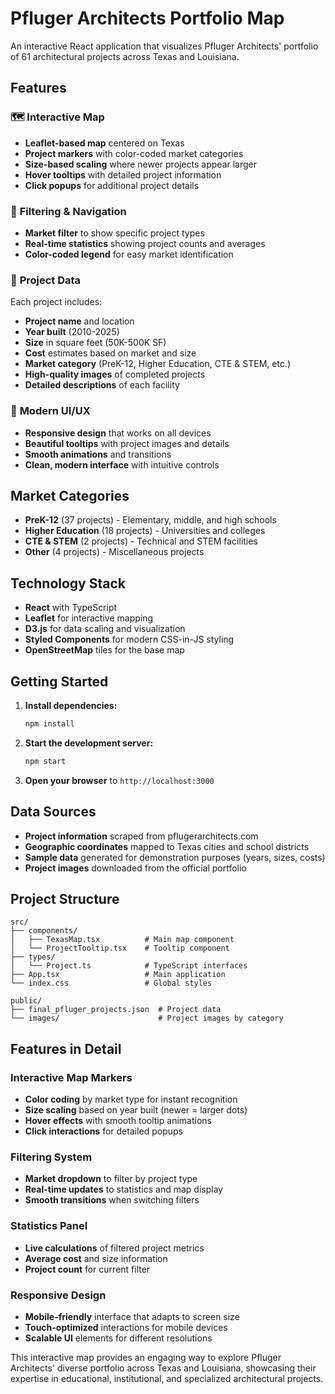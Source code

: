 # Pfluger Architects Portfolio Map

An interactive React application that visualizes Pfluger Architects' portfolio of 61 architectural projects across Texas and Louisiana.

## Features

### 🗺️ **Interactive Map**
- **Leaflet-based map** centered on Texas
- **Project markers** with color-coded market categories
- **Size-based scaling** where newer projects appear larger
- **Hover tooltips** with detailed project information
- **Click popups** for additional project details

### 🎯 **Filtering & Navigation**
- **Market filter** to show specific project types
- **Real-time statistics** showing project counts and averages
- **Color-coded legend** for easy market identification

### 💼 **Project Data**
Each project includes:
- **Project name** and location
- **Year built** (2010-2025)
- **Size** in square feet (50K-500K SF)
- **Cost** estimates based on market and size
- **Market category** (PreK-12, Higher Education, CTE & STEM, etc.)
- **High-quality images** of completed projects
- **Detailed descriptions** of each facility

### 🎨 **Modern UI/UX**
- **Responsive design** that works on all devices
- **Beautiful tooltips** with project images and details
- **Smooth animations** and transitions
- **Clean, modern interface** with intuitive controls

## Market Categories

- **PreK-12** (37 projects) - Elementary, middle, and high schools
- **Higher Education** (18 projects) - Universities and colleges
- **CTE & STEM** (2 projects) - Technical and STEM facilities
- **Other** (4 projects) - Miscellaneous projects

## Technology Stack

- **React** with TypeScript
- **Leaflet** for interactive mapping
- **D3.js** for data scaling and visualization
- **Styled Components** for modern CSS-in-JS styling
- **OpenStreetMap** tiles for the base map

## Getting Started

1. **Install dependencies:**
   ```bash
   npm install
   ```

2. **Start the development server:**
   ```bash
   npm start
   ```

3. **Open your browser** to `http://localhost:3000`

## Data Sources

- **Project information** scraped from pflugerarchitects.com
- **Geographic coordinates** mapped to Texas cities and school districts
- **Sample data** generated for demonstration purposes (years, sizes, costs)
- **Project images** downloaded from the official portfolio

## Project Structure

```
src/
├── components/
│   ├── TexasMap.tsx          # Main map component
│   └── ProjectTooltip.tsx    # Tooltip component
├── types/
│   └── Project.ts            # TypeScript interfaces
├── App.tsx                   # Main application
└── index.css                 # Global styles

public/
├── final_pfluger_projects.json  # Project data
└── images/                      # Project images by category
```

## Features in Detail

### Interactive Map Markers
- **Color coding** by market type for instant recognition
- **Size scaling** based on year built (newer = larger dots)
- **Hover effects** with smooth tooltip animations
- **Click interactions** for detailed popups

### Filtering System
- **Market dropdown** to filter by project type
- **Real-time updates** to statistics and map display
- **Smooth transitions** when switching filters

### Statistics Panel
- **Live calculations** of filtered project metrics
- **Average cost** and size information
- **Project count** for current filter

### Responsive Design
- **Mobile-friendly** interface that adapts to screen size
- **Touch-optimized** interactions for mobile devices
- **Scalable UI** elements for different resolutions

This interactive map provides an engaging way to explore Pfluger Architects' diverse portfolio across Texas and Louisiana, showcasing their expertise in educational, institutional, and specialized architectural projects. 